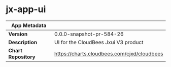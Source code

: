 # jx-app-ui

|App Metadata||
|---|---|
| **Version** | 0.0.0-snapshot-pr-584-26 |
| **Description** | UI for the CloudBees Jxui V3 product |
| **Chart Repository** | https://charts.cloudbees.com/cjxd/cloudbees |
